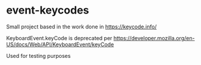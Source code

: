 # event-keycodes

Small project based in the work done in
https://keycode.info/

KeyboardEvent.keyCode is deprecated per
https://developer.mozilla.org/en-US/docs/Web/API/KeyboardEvent/keyCode

Used for testing purposes
